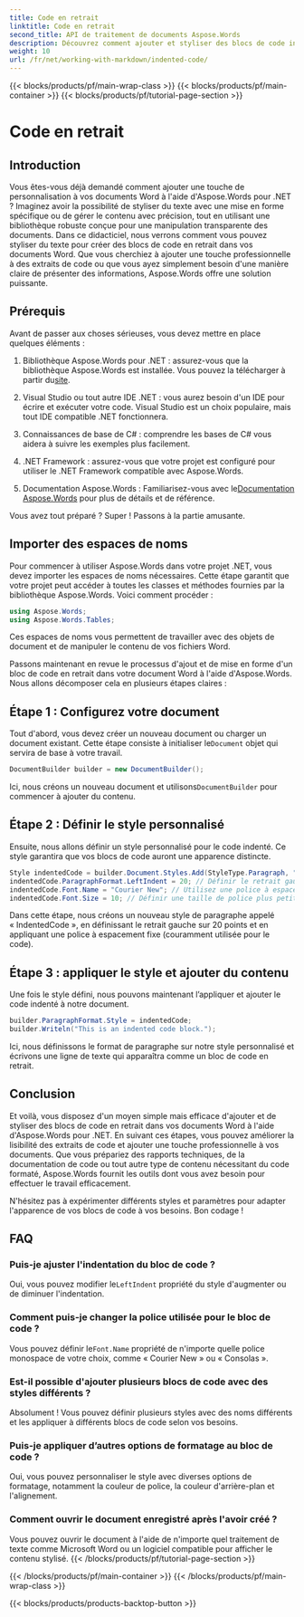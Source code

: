 ```yaml
---
title: Code en retrait
linktitle: Code en retrait
second_title: API de traitement de documents Aspose.Words
description: Découvrez comment ajouter et styliser des blocs de code indentés dans des documents Word à l'aide d'Aspose.Words pour .NET avec ce didacticiel détaillé, étape par étape.
weight: 10
url: /fr/net/working-with-markdown/indented-code/
---
```


{{< blocks/products/pf/main-wrap-class >}}
{{< blocks/products/pf/main-container >}}
{{< blocks/products/pf/tutorial-page-section >}}

# Code en retrait

## Introduction

Vous êtes-vous déjà demandé comment ajouter une touche de personnalisation à vos documents Word à l'aide d'Aspose.Words pour .NET ? Imaginez avoir la possibilité de styliser du texte avec une mise en forme spécifique ou de gérer le contenu avec précision, tout en utilisant une bibliothèque robuste conçue pour une manipulation transparente des documents. Dans ce didacticiel, nous verrons comment vous pouvez styliser du texte pour créer des blocs de code en retrait dans vos documents Word. Que vous cherchiez à ajouter une touche professionnelle à des extraits de code ou que vous ayez simplement besoin d'une manière claire de présenter des informations, Aspose.Words offre une solution puissante.

## Prérequis

Avant de passer aux choses sérieuses, vous devez mettre en place quelques éléments :

1.  Bibliothèque Aspose.Words pour .NET : assurez-vous que la bibliothèque Aspose.Words est installée. Vous pouvez la télécharger à partir du[site](https://releases.aspose.com/words/net/).
   
2. Visual Studio ou tout autre IDE .NET : vous aurez besoin d'un IDE pour écrire et exécuter votre code. Visual Studio est un choix populaire, mais tout IDE compatible .NET fonctionnera.
   
3. Connaissances de base de C# : comprendre les bases de C# vous aidera à suivre les exemples plus facilement.

4. .NET Framework : assurez-vous que votre projet est configuré pour utiliser le .NET Framework compatible avec Aspose.Words.

5.  Documentation Aspose.Words : Familiarisez-vous avec le[Documentation Aspose.Words](https://reference.aspose.com/words/net/) pour plus de détails et de référence.

Vous avez tout préparé ? Super ! Passons à la partie amusante.

## Importer des espaces de noms

Pour commencer à utiliser Aspose.Words dans votre projet .NET, vous devez importer les espaces de noms nécessaires. Cette étape garantit que votre projet peut accéder à toutes les classes et méthodes fournies par la bibliothèque Aspose.Words. Voici comment procéder :

```csharp
using Aspose.Words;
using Aspose.Words.Tables;
```

Ces espaces de noms vous permettent de travailler avec des objets de document et de manipuler le contenu de vos fichiers Word.

Passons maintenant en revue le processus d'ajout et de mise en forme d'un bloc de code en retrait dans votre document Word à l'aide d'Aspose.Words. Nous allons décomposer cela en plusieurs étapes claires :

## Étape 1 : Configurez votre document

 Tout d'abord, vous devez créer un nouveau document ou charger un document existant. Cette étape consiste à initialiser le`Document` objet qui servira de base à votre travail.

```csharp
DocumentBuilder builder = new DocumentBuilder();
```

Ici, nous créons un nouveau document et utilisons`DocumentBuilder` pour commencer à ajouter du contenu.

## Étape 2 : Définir le style personnalisé

Ensuite, nous allons définir un style personnalisé pour le code indenté. Ce style garantira que vos blocs de code auront une apparence distincte. 

```csharp
Style indentedCode = builder.Document.Styles.Add(StyleType.Paragraph, "IndentedCode");
indentedCode.ParagraphFormat.LeftIndent = 20; // Définir le retrait gauche pour le style
indentedCode.Font.Name = "Courier New"; // Utilisez une police à espacement fixe pour le code
indentedCode.Font.Size = 10; // Définir une taille de police plus petite pour le code
```

Dans cette étape, nous créons un nouveau style de paragraphe appelé « IndentedCode », en définissant le retrait gauche sur 20 points et en appliquant une police à espacement fixe (couramment utilisée pour le code).

## Étape 3 : appliquer le style et ajouter du contenu

Une fois le style défini, nous pouvons maintenant l’appliquer et ajouter le code indenté à notre document.

```csharp
builder.ParagraphFormat.Style = indentedCode;
builder.Writeln("This is an indented code block.");
```

Ici, nous définissons le format de paragraphe sur notre style personnalisé et écrivons une ligne de texte qui apparaîtra comme un bloc de code en retrait.

## Conclusion

Et voilà, vous disposez d'un moyen simple mais efficace d'ajouter et de styliser des blocs de code en retrait dans vos documents Word à l'aide d'Aspose.Words pour .NET. En suivant ces étapes, vous pouvez améliorer la lisibilité des extraits de code et ajouter une touche professionnelle à vos documents. Que vous prépariez des rapports techniques, de la documentation de code ou tout autre type de contenu nécessitant du code formaté, Aspose.Words fournit les outils dont vous avez besoin pour effectuer le travail efficacement.

N'hésitez pas à expérimenter différents styles et paramètres pour adapter l'apparence de vos blocs de code à vos besoins. Bon codage !

## FAQ

### Puis-je ajuster l'indentation du bloc de code ?  
 Oui, vous pouvez modifier le`LeftIndent` propriété du style d'augmenter ou de diminuer l'indentation.

### Comment puis-je changer la police utilisée pour le bloc de code ?  
 Vous pouvez définir le`Font.Name` propriété de n'importe quelle police monospace de votre choix, comme « Courier New » ou « Consolas ».

### Est-il possible d'ajouter plusieurs blocs de code avec des styles différents ?  
Absolument ! Vous pouvez définir plusieurs styles avec des noms différents et les appliquer à différents blocs de code selon vos besoins.

### Puis-je appliquer d’autres options de formatage au bloc de code ?  
Oui, vous pouvez personnaliser le style avec diverses options de formatage, notamment la couleur de police, la couleur d'arrière-plan et l'alignement.

### Comment ouvrir le document enregistré après l'avoir créé ?  
Vous pouvez ouvrir le document à l'aide de n'importe quel traitement de texte comme Microsoft Word ou un logiciel compatible pour afficher le contenu stylisé.
{{< /blocks/products/pf/tutorial-page-section >}}

{{< /blocks/products/pf/main-container >}}
{{< /blocks/products/pf/main-wrap-class >}}

{{< blocks/products/products-backtop-button >}}

